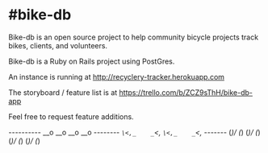 #bike-db
=============
Bike-db is an open source project to help community bicycle projects track bikes, clients, and volunteers.

Bike-db is a Ruby on Rails project using PostGres.

An instance is running at http://recyclery-tracker.herokuapp.com

The storyboard / feature list is at https://trello.com/b/ZCZ9sThH/bike-db-app

Feel free to request feature additions.


---------- __o       __o       __o       __o
-------- _`\<,_    _`\<,_    _`\<,_    _`\<,_
------- (*)/ (*)  (*)/ (*)  (*)/ (*)  (*)/ (*)
~~~~~~~~~~~~~~~~~~~~~~~~~~~~~~~~~~~~~~~~~~~~~~~
